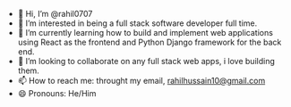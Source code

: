 - 👋 Hi, I’m @rahil0707
- 👀 I’m interested in being a full stack software developer full time.
- 🌱 I’m currently learning how to build and implement web applications using React as the frontend and Python Django framework for the back end.
- 💞️ I’m looking to collaborate on any full stack web apps, i love building them.
- 📫 How to reach me: throught my email, rahilhussain10@gmail.com 
- 😄 Pronouns: He/Him
